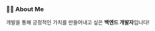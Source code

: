 ### 👨‍💻 About Me
개발을 통해 긍정적인 가치를 만들어내고 싶은 **백엔드 개발자**입니다!

<div>
<!--   
  [![Tech Blog Badge](http://img.shields.io/badge/-Tech%20blog-black?style=flat-square&logo=github&link=https://jaeseongdev.github.io/)](https://jaeseongdev.github.io/) -->

</div>
